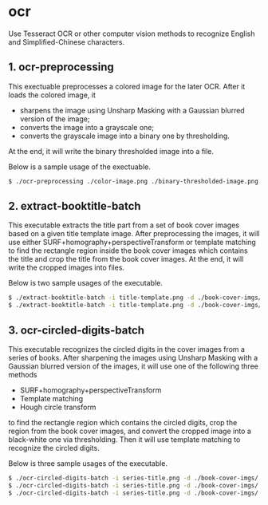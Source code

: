 # ocr
Use Tesseract OCR or other computer vision methods to recognize English and Simplified-Chinese characters.

## 1. ocr-preprocessing

This exectuable preprocesses a colored image for the later OCR. After it loads the colored image, it 

* sharpens the image using Unsharp Masking with a Gaussian blurred version of the image;
* converts the image into a grayscale one;
* converts the grayscale image into a binary one by thresholding.

At the end, it will write the binary thresholded image into a file.

Below is a sample usage of the exectuable.

```bash
$ ./ocr-preprocessing ./color-image.png ./binary-thresholded-image.png
```

## 2. extract-booktitle-batch

This executable extracts the title part from a set of book cover images based on a given title template image. After preprocessing the images, it will use either SURF+homography+perspectiveTransform or template matching to find the rectangle region inside the book cover images which contains the title and crop the title from the book cover images. At the end, it will write the cropped images into files.

Below is two sample usages of the executable.

```bash
$ ./extract-booktitle-batch -i title-template.png -d ./book-cover-imgs/ -o ./cropped-imgs/ -m homo
$ ./extract-booktitle-batch -i title-template.png -d ./book-cover-imgs/ -o ./cropped-imgs/ -m templ
```

## 3. ocr-circled-digits-batch

This executable recognizes the circled digits in the cover images from a series of books. After sharpening the images using Unsharp Masking with a Gaussian blurred version of the images, it will use one of the following three methods

* SURF+homography+perspectiveTransform 
* Template matching
* Hough circle transform

to find the rectangle region which contains the circled digits, crop the region from the book cover images, and convert the cropped image into a black-white one via thresholding. Then it will use template matching to recognize the circled digits.

Below is three sample usages of the executable.

```bash
$ ./ocr-circled-digits-batch -i series-title.png -d ./book-cover-imgs/ -t ./digit-template-imgs/ -o ./output/homo
$ ./ocr-circled-digits-batch -i series-title.png -d ./book-cover-imgs/ -t ./digit-template-imgs/ -o ./output/templ -m templ
$ ./ocr-circled-digits-batch -i series-title.png -d ./book-cover-imgs/ -t ./digit-template-imgs/ -o ./output/hough -m hough
```



